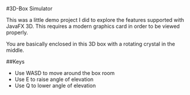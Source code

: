 #3D-Box Simulator

This was a little demo project I did to explore the features supported with JavaFX 3D. This requires a modern graphics card in order to be viewed properly.

You are basically enclosed in this 3D box with a rotating crystal in the middle.

##Keys
* Use WASD to move around the box room
* Use E to raise angle of elevation 
* Use Q to lower angle of elevation
